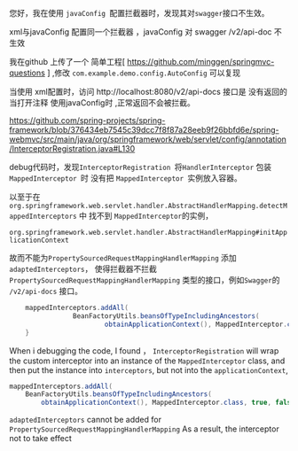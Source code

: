 您好，我在使用 `javaConfig `配置拦截器时，发现其对`swagger`接口不生效。

xml与javaConfig 配置同一个拦截器 ，javaConfig 对 swagger /v2/api-doc 不生效


我在github 上传了一个 简单工程[ https://github.com/minggen/springmvc-questions ]  ,修改 `com.example.demo.config.AutoConfig` 可以复现

当使用 xml配置时，访问 http://localhost:8080/v2/api-docs 接口是 没有返回的
当打开注释 使用javaConfig时 ,正常返回不会被拦截。

https://github.com/spring-projects/spring-framework/blob/376434eb7545c39dcc7f8f87a28eeb9f26bbfd6e/spring-webmvc/src/main/java/org/springframework/web/servlet/config/annotation/InterceptorRegistration.java#L130

debug代码时，发现`InterceptorRegistration `将`HandlerInterceptor` 包装 `MappedInterceptor `时
 没有把 `MappedInterceptor `实例放入容器。

以至于在 `org.springframework.web.servlet.handler.AbstractHandlerMapping.detectMappedInterceptors`
中 找不到 `MappedInterceptor`的实例，

`org.springframework.web.servlet.handler.AbstractHandlerMapping#initApplicationContext`

故而不能为`PropertySourcedRequestMappingHandlerMapping` 添加 `adaptedInterceptors`，
使得拦截器不拦截`PropertySourcedRequestMappingHandlerMapping` 类型的接口，例如`Swagger`的 `/v2/api-docs` 接口。

```	java
	mappedInterceptors.addAll(
				BeanFactoryUtils.beansOfTypeIncludingAncestors(
						obtainApplicationContext(), MappedInterceptor.class, true, false).values());
	}
```




When i debugging the code, I  found ，
`InterceptorRegistration` will wrap the custom interceptor into an instance of the `MappedInterceptor` class,
and then put the instance into `interceptors`,
but not into the `applicationContext`,

```java
mappedInterceptors.addAll(
	BeanFactoryUtils.beansOfTypeIncludingAncestors(
		obtainApplicationContext(), MappedInterceptor.class, true, false).values());
```

 `adaptedInterceptors` cannot be added for` PropertySourcedRequestMappingHandlerMapping`
As a result,  the interceptor not to take effect
